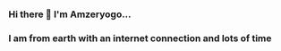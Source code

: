 ### Hi there 👋  I'm Amzeryogo...
### I am from earth with an internet connection and lots of time

<!--
**Amazeryogo/Amazeryogo** is a ✨ _special_ ✨ repository because its `README.md` (this file) appears on your GitHub profile.

Here are some ideas to get you started:

- 🔭 I’m currently working on Streamfish
- 🌱 I’m currently learning C
- 💬 Ask me about Streamfish
- 📫 How to reach me: on my blog
- ⚡ Fun fact: Always there
-->
